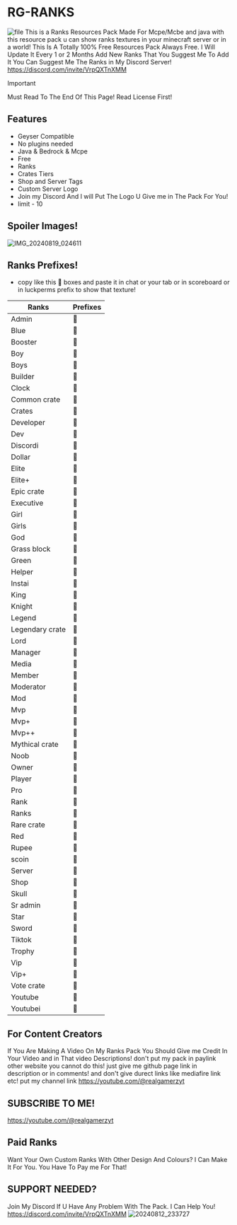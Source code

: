 # RG-RANKS
![file](https://github.com/user-attachments/assets/1e3c6c81-0f48-4e99-98b1-263072b2a21d)
This is a Ranks Resources Pack Made For Mcpe/Mcbe and java with this resource pack u can show ranks textures in your minecraft server or in a world!
This Is A Totally 100% Free Resources Pack Always Free.
I Will Update It Every 1 or 2 Months
Add New Ranks That You Suggest Me To Add It You Can Suggest Me The Ranks in My Discord Server!
https://discord.com/invite/VrpQXTnXMM

> [!IMPORTANT]
Must Read To The End Of This Page!
Read License First!

## Features

- Geyser Compatible
- No plugins needed
- Java & Bedrock & Mcpe
- Free
- Ranks
- Crates Tiers
- Shop and Server Tags
- Custom Server Logo
- Join my Discord And I will Put The Logo U Give me in The Pack For You!
- limit - 10

## Spoiler Images!
![IMG_20240819_024611](https://github.com/user-attachments/assets/7e691980-99bd-4dbf-a9c3-7644ca6a7291)


## Ranks Prefixes!
- copy like this  boxes and paste it in chat or your tab or in scoreboard or in luckperms prefix to show that texture!
 
| Ranks             | Prefixes                                                                |
| ----------------- | ------------------------------------------------------------------ |
| Admin |  |
| Blue |  |
| Booster |  |
| Boy |  |
| Boys |  |
| Builder |  |
| Clock |  |
| Common crate |  |
| Crates |  |
| Developer |  |
| Dev |  |
| Discordi |  |
| Dollar |  |
| Elite |  |
| Elite+ |  |
| Epic crate |  |
| Executive |  |
| Girl |  |
| Girls |  |
| God |  |
| Grass block |  |
| Green |  |
| Helper |  |
| Instai |  |
| King |  |
| Knight |  |
| Legend |  |
| Legendary crate |  |
| Lord |  |
| Manager |  |
| Media |  |
| Member |  |
| Moderator |  |
| Mod |  |
| Mvp |  |
| Mvp+ |  |
| Mvp++ |  |
| Mythical crate |  |
| Noob |  |
| Owner |  |
| Player |  |
| Pro |  |
| Rank |  |
| Ranks |  |
| Rare crate |  |
| Red |  |
| Rupee |  |
| scoin |  |
| Server |  |
| Shop |  |
| Skull |  |
| Sr admin |  |
| Star |  |
| Sword |  |
| Tiktok |  |
| Trophy |  |
| Vip |  |
| Vip+ |  |
| Vote crate |  |
| Youtube |  |
| Youtubei |  |

## For Content Creators
If You Are Making A Video On My Ranks Pack You Should Give me Credit In Your Video and in That video Descriptions!
don't put my pack in paylink other website you cannot do this!
just give me github page link in description or in comments!
and don't give durect links like mediafire link etc!
put my channel link
https://youtube.com/@realgamerzyt

## SUBSCRIBE TO ME!
https://youtube.com/@realgamerzyt

## Paid Ranks
Want Your Own Custom Ranks With Other Design And Colours? I Can Make It For You. You Have To Pay me For That!

## SUPPORT NEEDED?
Join My Discord If U Have Any Problem With The Pack. I Can Help You!
https://discord.com/invite/VrpQXTnXMM
![20240812_233727](https://github.com/user-attachments/assets/f1b09aa1-b47a-4c6d-b540-f7c3b5eea143)
